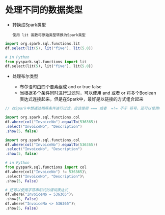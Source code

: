 # 处理不同的数据类型

* 转换成Spark类型

      使用 lit 函数将原始类型转换为Spark类型

```scala
import org.spark.sql.functions.lit
df.select(lit(5), lit("five"), lit(5.0))
```

```py
# in Python
from pyspark.sql.functions import lit
df.select(lit(5), lit("five"), lit(5.0))
```

* 处理布尔类型

  * 布尔语句由四个要素组成 and or true false
  * 当根据多个条件同时进行过滤时，可以使用 and 或者 or 将多个Boolean表达式连接起来，但是在Spark中，最好是以链接的方式组合起来

```scala
// 在Spark中想通过相等条件进行过滤，应该使用 === 或者  =!= 不于 符号，还可以使用not函数和equalTo方法

import org.spark.sql.functions.col
df.where(col("InvoiceNo").equalTo(536365))
.select("InvoiceNo", "Description")
.show(5, false)

import org.spark.sql.functions.col
df.where(col("InvoiceNo").equalTo(536365))
.select("InvoiceNo", "Description")
.show(5, false)
  ```

```py
# in Python
from pyspark.sql.functions import col
df.where(col("InvoiceNo") != 536365)\
.select("InvoiceNo", "Description")\
.show(5, False)

# 还可以使用字符串形式的谓词表达式
df.where("InvoiceNo = 536365")\
.show(5, False)
df.where("InvoiceNo <> 536365")\
.show(5, False)
```

